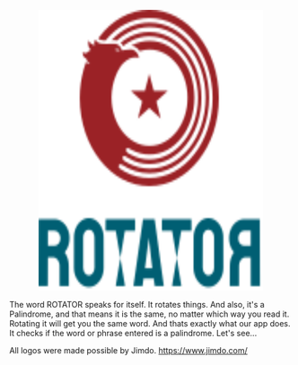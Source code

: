 
<p align="center">
 <img src="img/ROTATOR/RotatorRotated.svg" class="img-fluid center-block d-block mx-auto my-auto" width="400" height="500" alt="">

 The word <span class="fw-bold">ROTATOR</span> speaks for itself. It rotates things.
                        And also, it's a <span class="fw-bold">Palindrome</span>, and that means it is the same,
                        no matter which way you read it. <span class="fw-bold">Rotating</span> it will get you the same
                        word.
                        And thats exactly what our app does. It checks if the word or phrase entered is a <span
                            class="fw-bold">palindrome</span>. Let's see...

 All logos were made possible by Jimdo.
 https://www.jimdo.com/

 </p>

